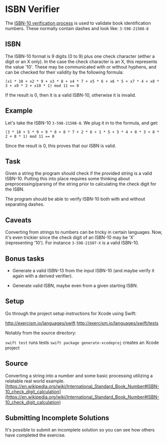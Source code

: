 # ISBN Verifier

The [ISBN-10 verification process](https://en.wikipedia.org/wiki/International_Standard_Book_Number) is used to validate book identification
numbers. These normally contain dashes and look like: `3-598-21508-8`

## ISBN

The ISBN-10 format is 9 digits (0 to 9) plus one check character (either a digit or an X only). In the case the check character is an X, this represents the value '10'. These may be communicated with or without hyphens, and can be checked for their validity by the following formula:

```
(x1 * 10 + x2 * 9 + x3 * 8 + x4 * 7 + x5 * 6 + x6 * 5 + x7 * 4 + x8 * 3 + x9 * 2 + x10 * 1) mod 11 == 0
```

If the result is 0, then it is a valid ISBN-10, otherwise it is invalid.

## Example

Let's take the ISBN-10 `3-598-21508-8`. We plug it in to the formula, and get:
```
(3 * 10 + 5 * 9 + 9 * 8 + 8 * 7 + 2 * 6 + 1 * 5 + 5 * 4 + 0 * 3 + 8 * 2 + 8 * 1) mod 11 == 0
```

Since the result is 0, this proves that our ISBN is valid.

## Task

Given a string the program should check if the provided string is a valid ISBN-10.
Putting this into place requires some thinking about preprocessing/parsing of the string prior to calculating the check digit for the ISBN.

The program should be able to verify ISBN-10 both with and without separating dashes.


## Caveats

Converting from strings to numbers can be tricky in certain languages.
Now, it's even trickier since the check digit of an ISBN-10 may be 'X' (representing '10'). For instance `3-598-21507-X` is a valid ISBN-10.

## Bonus tasks

* Generate a valid ISBN-13 from the input ISBN-10 (and maybe verify it again with a derived verifier).

* Generate valid ISBN, maybe even from a given starting ISBN.
## Setup

Go through the project setup instructions for Xcode using Swift:

http://exercism.io/languages/swift
http://exercism.io/languages/swift/tests

Notably from the source directory:

`swift test` runs tests
`swift package generate-xcodeproj` creates an Xcode project


## Source

Converting a string into a number and some basic processing utilizing a relatable real world example. [https://en.wikipedia.org/wiki/International_Standard_Book_Number#ISBN-10_check_digit_calculation](https://en.wikipedia.org/wiki/International_Standard_Book_Number#ISBN-10_check_digit_calculation)

## Submitting Incomplete Solutions
It's possible to submit an incomplete solution so you can see how others have completed the exercise.
